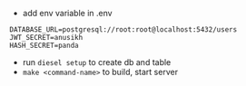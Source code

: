 - add env variable in .env 
```
DATABASE_URL=postgresql://root:root@localhost:5432/users
JWT_SECRET=anusikh
HASH_SECRET=panda
```

- run `diesel setup` to create db and table
- `make <command-name>` to build, start server